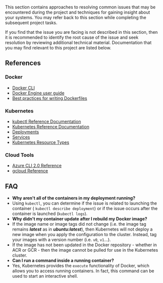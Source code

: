 This section contains approaches to resolving common issues that may be encountered during the project and techniques for gaining insight about your systems. You may refer back to this section while completing the subsequent project tasks.

If you find that the issue you are facing is not described in this section, then it is recommended to identify the root cause of the issue and seek resolution by reviewing additional technical material. Documentation that you may find relevant to this project are listed below.

## References

### Docker
* [Docker CLI](https://docs.docker.com/engine/reference/commandline/docker/)
* [Docker Engine user guide](https://docs.docker.com/engine/userguide/intro/)
* [Best practices for writing Dockerfiles](https://docs.docker.com/engine/userguide/eng-image/dockerfile_best-practices/)

### Kubernetes
* [kubectl Reference Documentation](https://kubernetes.io/docs/user-guide/kubectl/v1.6/)
* [Kubernetes Reference Documentation](https://kubernetes.io/docs/reference/)
 * [Deployments](https://kubernetes.io/docs/concepts/workloads/controllers/deployment/)
 * [Services](https://kubernetes.io/docs/user-guide/services/)
* [Kubernetes Resource Types](https://kubernetes.io/docs/resources-reference/v1.6/)
 
### Cloud Tools
* [Azure CLI 2.0 Reference](https://docs.microsoft.com/en-us/cli/azure/)
* [gcloud Reference](https://cloud.google.com/sdk/gcloud/reference/)

## FAQ
* **Why aren't all of the containers in my deployment running?**
 * Using `kubectl`, you can determine if the issue is related to launching the container ( `kubectl describe deployment`) or if the issue occurs after the container is launched (`kubectl logs`).  
* **Why didn't my container update after I rebuild my Docker image?**
 * If the image name or image tags did not change (i.e. the image tag remains ***latest*** as in ***ubuntu:latest***), then Kubernetes will not deploy a new image when you apply the configuration to the cluster. Instead, tag your images with a version number (i.e. `v0`, `v1`...).
 * If the image has not been updated in the Docker repository - whether in ACR or GCR - then the image cannot be pulled for use in the Kubernetes cluster.
* **Can I run a command inside a running container?**
 * Yes, Kubernetes provides the `execute` functionality of Docker, which allows you to access running containers. In fact, this command can be used to start an interactive shell.
